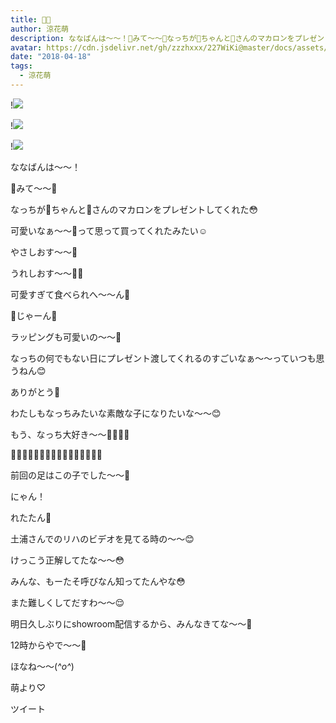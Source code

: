 ```yaml
---
title: 🐼🐻
author: 涼花萌
description: ななばんは〜〜！🐼みて〜〜🐻なっちが🐼ちゃんと🐻さんのマカロンをプレゼントしてくれた😳可愛いなぁ〜〜💓って思って買ってくれたみたい☺️...
avatar: https://cdn.jsdelivr.net/gh/zzzhxxx/227WiKi@master/docs/assets/photo/avatar/moe.jpg
date: "2018-04-18"
tags:
  - 涼花萌
---
```


!![](https://cdn.jsdelivr.net/gh/zzzhxxx/227WiKi-image@master/blog-image/moe-2018-04-18_1.jpg)

!![](https://cdn.jsdelivr.net/gh/zzzhxxx/227WiKi-image@master/blog-image/moe-2018-04-18_2.jpg)

!![](https://cdn.jsdelivr.net/gh/zzzhxxx/227WiKi-image@master/blog-image/moe-2018-04-18_3.jpg)







ななばんは〜〜！







🐼みて〜〜🐻








なっちが🐼ちゃんと🐻さんのマカロンをプレゼントしてくれた😳






可愛いなぁ〜〜💓って思って買ってくれたみたい☺️









やさしおす〜〜💓


うれしおす〜〜💓💓









可愛すぎて食べられへ〜〜ん🙈






🐼じゃーん🐻








ラッピングも可愛いの〜〜💓










なっちの何でもない日にプレゼント渡してくれるのすごいなぁ〜〜っていつも思うねん😊





ありがとう💓







わたしもなっちみたいな素敵な子になりたいな〜〜😊






もう、なっち大好き〜〜💓💓💓💓


















👣👣👣👣👣👣👣👣👣👣👣👣👣👣👣👣






前回の足はこの子でした〜〜👣






にゃん！








れたたん💓






土浦さんでのリハのビデオを見てる時の〜〜😊








けっこう正解してたな〜〜😳





みんな、もーたそ呼びなん知ってたんやな😳









 また難しくしてだすわ〜〜😌











明日久しぶりにshowroom配信するから、みんなきてな〜〜🍬






12時からやで〜〜💫












ほなね〜〜(*^o^*)








萌より♡


ツイート



